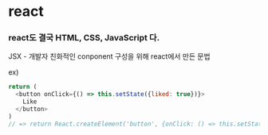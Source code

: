 # react

### react도 결국 HTML, CSS, JavaScript 다.

JSX - 개발자 친화적인 conponent 구성을 위해 react에서 만든 문법

ex)
```javascript
return (
  <button onClick={() => this.setState({liked: true})}>
    Like
  </button>
)
// => return React.createElement('button', {onClick: () => this.setState({liked: true})}, 'Like');
```
